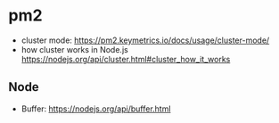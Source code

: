 # pm2

- cluster mode: https://pm2.keymetrics.io/docs/usage/cluster-mode/
- how cluster works in Node.js https://nodejs.org/api/cluster.html#cluster_how_it_works


## Node

- Buffer: https://nodejs.org/api/buffer.html
